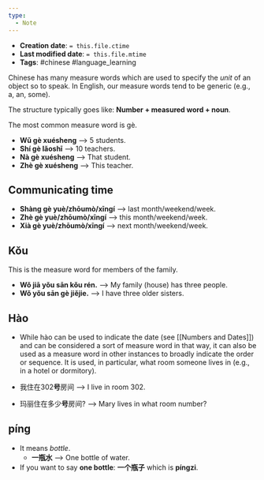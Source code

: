 ```yaml
---
type:
  - Note
---
```

* **Creation date**: `= this.file.ctime`
* **Last modified date**: `= this.file.mtime`
* **Tags**: #chinese #language_learning 

Chinese has many measure words which are used to specify the *unit* of an object so to speak. In English, our measure words tend to be generic (e.g., a, an, some).

The structure typically goes like: **Number + measured word + noun**.

The most common measure word is gè.

* **Wǔ gè xuésheng** --> 5 students.
* **Shí gè lǎoshī** --> 10 teachers.
* **Nà gè xuésheng** --> That student.
* **Zhè gè xuésheng** --> This teacher.

## Communicating time

* **Shàng gè yuè/zhōumò/xīngí** --> last month/weekend/week.
* **Zhè gè yuè/zhōumò/xīngí** --> this month/weekend/week.
* **Xià gè yuè/zhōumò/xīngí** --> next month/weekend/week.

## Kǒu

This is the measure word for members of the family.

* **Wǒ jiā yǒu sān kǒu rén.** --> My family (house) has three people.
* **Wǒ yǒu sān gè jiějie.** --> I have three older sisters.

## Hào

* While hào can be used to indicate the date (see [[Numbers and Dates]]) and can be considered a sort of measure word in that way, it can also be used as a measure word in other instances to broadly indicate the order or sequence. It is used, in particular, what room someone lives in (e.g., in a hotel or dormitory).
  
* 我住在302**号**房间 --> I live in room 302.
* 玛丽住在多少**号**房间? --> Mary lives in what room number?

## píng

* It means *bottle*.
	* **一瓶水** --> One bottle of water.
* If you want to say **one bottle**: **一个瓶子** which is **píngzi**.